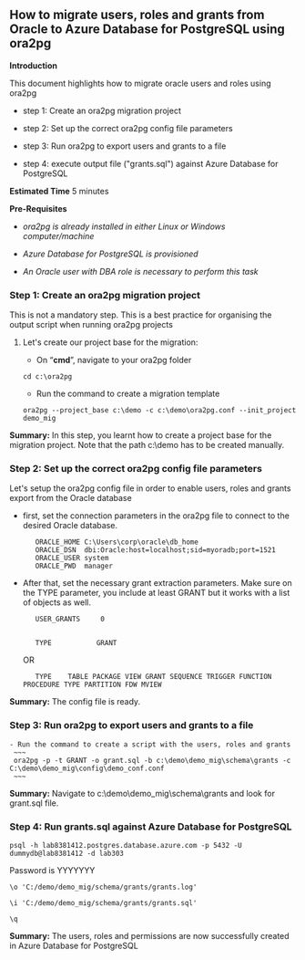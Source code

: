 How to migrate users, roles and grants from Oracle to Azure Database for PostgreSQL using ora2pg 
---

**Introduction**

This document highlights how to migrate oracle users and roles using ora2pg

* step 1: Create an ora2pg migration project

* step 2: Set up the correct ora2pg config file parameters

* step 3: Run ora2pg to export users and grants to a file

* step 4: execute output file ("grants.sql") against Azure Database for PostgreSQL

  

**Estimated Time**
5 minutes



**Pre-Requisites**

* *ora2pg is already installed in either Linux or Windows computer/machine*

* *Azure Database for PostgreSQL is provisioned*

* *An Oracle user with DBA role is necessary to perform this task*
 


###  Step 1: Create an ora2pg migration project ###

This is not a mandatory step. This is a best practice for organising the output script when running ora2pg projects


1. Let's create our project base for the migration:


     - On “**cmd**”,  navigate to your ora2pg folder
        
     ~~~
     cd c:\ora2pg
     ~~~
	 
	- Run the command to create a migration template
     ~~~
     ora2pg --project_base c:\demo -c c:\demo\ora2pg.conf --init_project demo_mig
	 ~~~

**Summary:** In this step, you learnt how to create a project base for the migration project. Note that the path c:\demo has to be created manually.



### Step 2: Set up the correct ora2pg config file parameters ###

Let's setup the ora2pg config file in order to enable users, roles and grants export from the Oracle database

  
   - first, set the connection parameters in the ora2pg file to connect to the desired Oracle database.
   
     ~~~
		ORACLE_HOME	C:\Users\corp\oracle\db_home
		ORACLE_DSN	dbi:Oracle:host=localhost;sid=myoradb;port=1521
		ORACLE_USER	system
		ORACLE_PWD	manager
	 ~~~		

   - After that, set the necessary grant extraction parameters. Make sure on the TYPE parameter, you include at least GRANT but it works with a list of objects as well.	
   
	 ~~~
		USER_GRANTS     0


		TYPE           GRANT
	 ~~~		
		
		OR
	 ~~~
		TYPE	TABLE PACKAGE VIEW GRANT SEQUENCE TRIGGER FUNCTION PROCEDURE TYPE PARTITION FDW MVIEW
	 ~~~
	 
	 
**Summary:** The config file is ready. 
     
### Step 3: Run ora2pg to export users and grants to a file ###


	- Run the command to create a script with the users, roles and grants
     ~~~
     ora2pg -p -t GRANT -o grant.sql -b c:\demo\demo_mig\schema\grants -c C:\demo\demo_mig\config\demo_conf.conf	
     ~~~



**Summary:** Navigate to c:\demo\demo_mig\schema\grants and look for grant.sql file.

### Step 4: Run grants.sql against Azure Database for PostgreSQL ###

~~~
psql -h lab8381412.postgres.database.azure.com -p 5432 -U dummydb@lab8381412 -d lab303
~~~
Password is YYYYYYY
~~~
\o 'C:/demo/demo_mig/schema/grants/grants.log'
~~~
~~~
\i 'C:/demo/demo_mig/schema/grants/grants.sql'
~~~
~~~
\q
~~~
**Summary:** The users, roles and permissions are now successfully created in Azure Database for PostgreSQL